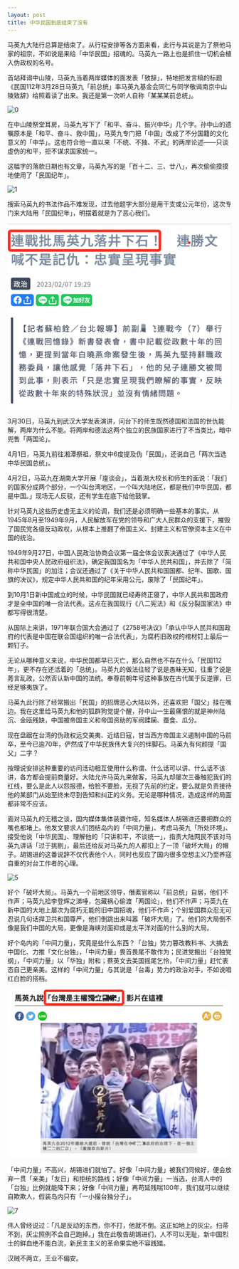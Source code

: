 ```yaml
---
layout: post
title: 中华民国到底结束了没有
---
```


马英九大陆行总算是结束了。从行程安排等各方面来看，此行与其说是为了祭他马家的祖宗，不如说是来给「中华民国」招魂的。马英九一路上也是抓住一切机会植入伪政权的名号。

首站拜谒中山陵，马英九当着两岸媒体的面发表「致辞」，特地把发言稿的标题《民国112年3月28日马英九「前总统」率马英九基金会同仁与同学敬谒南京中山陵致辞》给照着读了出来。我还是第一次听人自称「某某某前总统」。

![0](/images/20230233/0.png "0")

在中山陵祭堂耳房，马英九写下了「和平、奋斗、振兴中华」几个字。孙中山的遗嘱原本是「和平、奋斗、救中国」，马英九专门把「中国」改成了不分国籍的文化意义的「中华」。这也符合他一直以来「不统、不独、不武」的两岸论述——只谈虚伪的和平，拒不谋求国家统一。

这幅字的落款日期也有文章，马英九写的是「百十二、三、廿八」，再次偷偷摸摸地使用了「民国纪年」。

![1](/images/20230233/1.png "1")  

搜索马英九的书法作品不难发现，过去他题字大部分是用干支或公元年份，这次专门来大陆用「民国纪年」，明摆着就是为了恶心我们。

![2](/images/20230233/2.png "2") 

3月30日，马英九到武汉大学发表演讲，问台下的师生既然德国和法国的世仇能解，两岸为什么不能。将两岸和德法这两个独立的民族国家进行了不当类比，暗中兜售「两国论」。

4月1日，马英九前往湘潭祭祖，祭文中6度提及伪「民国」，还说自己「两次当选中华民国总统」。

4月2日，马英九在湖南大学开展「座谈会」，当着湖大校长和师生的面说：「我们的国家分成两个部分，一个叫台湾地区，一个叫大陆地区，都是我们中华民国，都是中国。」现场无人反驳，还有学生在底下给他鼓掌。

针对马英九这些历史虚无主义的论调，我们还是必须明确一些基本的事实。从1945年8月至1949年9月，人民解放军在党的领导和广大人民群众的支援下，摧毁了国民党各级反动政权，从根本上推翻了帝国主义、封建主义和官僚资本主义在中国的统治。

1949年9月27日，中国人民政治协商会议第一届全体会议表决通过了《中华人民共和国中央人民政府组织法》，确定我国国名为「中华人民共和国」，并去除了「简称中华民国」的加注；会议还通过了《关于中华人民共和国国都、纪年、国歌、国旗的决议》，规定中华人民共和国的纪年采用公元，废除了「民国纪年」。

到10月1日新中国成立的时候，中华民国就已经寿终正寝了，中华人民共和国政府才是全中国的唯一合法代表。这点在我国现行《八二宪法》和《反分裂国家法》中都写得很清楚。

从国际上来讲，1971年联合国大会通过了《2758号决议》「承认中华人民共和国政府的代表是中国在联合国组织的唯一合法代表」，为腐朽旧政权的棺材钉上最后一颗钉子。

无论从哪种意义来说，中华民国都早已灭亡，那么自然也不存在什么「民国112年」，更不存在还活着的「总统」。马英九的做法往轻了说是愚昧无知，往重了说是莠言乱政，公然否认新中国的法统。奉尊前朝年号这种事放在古代属于反逆罪，已经足够夷族了。

马英九此行除了经常搬出「民国」的招牌恶心大陆以外，还喜欢把「国父」挂在嘴边。我在这里给马英九和他的狐群狗党提个醒，孙中山一生最痛恨的就是神州陆沉、金瓯残缺，中国被帝国主义和帝国资助的军阀蹂躏、蚕食、瓜分。

现在盘踞在台湾的伪政权远交美夷、近结日寇，甘当西方帝国主义遏制中国的马前卒，至今已逾70年，俨然成了中华民族伟大复兴的绊脚石。马英九有何颜提「国父」二字？

按理说安排这种重要的访问活动相互使用什么称谓、什么话可以讲、什么话不该讲，各方都会提前商量好。大陆允许马英九来做客，马英九却屡次三番触犯我们的红线，要么是此人以怨报德，给脸不要脸，无视了先前的约定，要么就是负责接待他的某部门从始至终未尽到告知和纠正的义务。无论是哪种情况，造成这样的局面都非常不应该。

面对马英九的无稽之谈，国内媒体集体装聋作哑，知名媒体人胡锡进还要把群众的嘴也都堵上。他发文要求人们团结岛内的「中间力量」、考虑马英九「所处环境」、接受他说「中华民国」、理解他的「只讲和平，不谈统一」，指责大陆网民不该对马英九讲话「过于挑剔」，最后还给反对马英九的人都扣上了一顶「破坏大局」的帽子。胡锡进的这番说辞不仅代表他个人，同时也反应了国内很多空想主义乃至养寇自重的对台工作者的心理。

![5](/images/20230233/5.png "5")

好个「破坏大局」。马英九一个前地区领导，僭紊官称以「前总统」自居，他们不作声；马英九拾李登辉之涕唾，包藏祸心偷渡「两国论」，他们不作声；马英九在新中国的大地上屡次为腐朽无能的旧中国招魂，他们不作声；个别爱国群众忍无可忍说几句话捍卫共和国尊严，他们倒跳出来叫嚣「破坏大局」了。他们的大局倒不像是我们中国的大局，更像是海峡对面抑或是太平洋对面的什么别的大局。

好个岛内的「中间力量」，究竟是些什么东西？「台独」势力篡改教科书、大搞去中国化、力推「文化台独」，「中间力量」畏首畏尾不敢作为；民进党搬出「台独党纲」，「中间力量」以「华独」附和；蔡英文去美国摇尾乞怜，「中间力量」赶忙表态自己更亲美。这样的「中间力量」与其说是「台毒」势力的政治对手，不如说唱红白脸的搭档。

![6](/images/20230233/6.png "6")

「中间力量」不高兴，胡锡进们就怕了。好像「中间力量」被我们伺候好，便会放弃一贯「亲美」「友日」和拒统的路线；好像「中间力量」一当选，台湾人中的「台独」比例就能降下来；好像「中间力量」再苟延残喘100年，我们就可以继续自欺欺人，假装岛内只有「一小撮台独分子」。

![7](/images/20230233/7.jpeg "7")

伟人曾经说过：「凡是反动的东西，你不打，他就不倒。这正如地上的灰尘。扫帚不到，灰尘照例不会自己跑掉。」我在此敬告胡锡进们，人不可以无耻，新中国烈士的鲜血绝不能白流，新民主主义的革命果实绝不容践踏。

汉贼不两立，王业不偏安。
